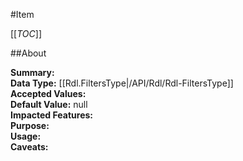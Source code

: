 #Item

[[_TOC_]]

##About

**Summary:**   
**Data Type:** [[Rdl.FiltersType|/API/Rdl/Rdl-FiltersType]]  
**Accepted Values:**   
**Default Value:** null  
**Impacted Features:**   
**Purpose:**   
**Usage:**   
**Caveats:**   

